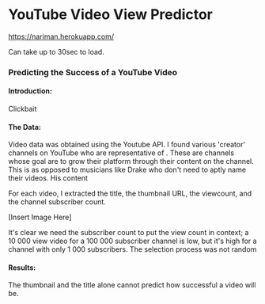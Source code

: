# YouTube Video View Predictor

https://nariman.herokuapp.com/

Can take up to 30sec to load.

###  Predicting the Success of a YouTube Video

#### Introduction:

Clickbait


#### The Data:

Video data was obtained using the Youtube API. I found various 'creator' channels on YouTube who are representative of .
These are channels whose goal are to grow their platform through their content on the channel. This is as opposed to musicians like
Drake who don't need to aptly name their videos. His content  

For each video, I extracted the title, the thumbnail URL, the viewcount, and the channel subscriber count. 

[Insert Image Here]

It's clear we need the subscriber count to put the view count in context; a 10 000 view video for a 100 000 subscriber channel is low, but it's high for a channel with only 1 000 subscribers. The selection process was not random


#### Results:


The thumbnail and the title alone cannot predict how successful a video will be. 
